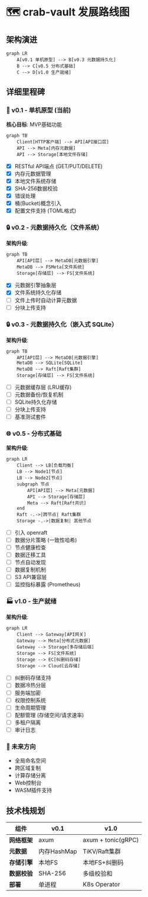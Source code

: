 # 🗺 crab-vault 发展路线图

## 架构演进
```mermaid
graph LR
    A[v0.1 单机原型] --> B[v0.3 元数据持久化]
    B --> C[v0.5 分布式基础]
    C --> D[v1.0 生产就绪]
```

## 详细里程碑

### 🚀 v0.1 - 单机原型 (当前)
**核心目标**: MVP基础功能
```mermaid
graph TB
    Client[HTTP客户端] --> API[API接口层]
    API --> Meta[内存元数据]
    API --> Storage[本地文件存储]
```
- [x] RESTful API端点 (GET/PUT/DELETE)
- [x] 内存元数据管理
- [x] 本地文件系统存储
- [x] SHA-256数据校验
- [x] 错误处理
- [x] 桶(Bucket)概念引入
- [x] 配置文件支持 (TOML格式)

### 🔒 v0.2 - 元数据持久化（文件系统）
**架构升级**:
```mermaid
graph TB
    API[API层] --> MetaDB[元数据引擎]
    MetaDB --> FSMeta[文件系统]
    Storage[存储层] --> FS[文件系统]
```
- [x] 元数据引擎抽象层
- [x] 文件系统持久化存储
- [ ] 文件上传时自动计算元数据
- [ ] 分块上传支持

### 🔒 v0.3 - 元数据持久化（嵌入式 SQLite）
**架构升级**:
```mermaid
graph TB
    API[API层] --> MetaDB[元数据引擎]
    MetaDB --> SQLite[SQLite]
    MetaDB --> Raft[Raft集群]
    Storage[存储层] --> FS[文件系统]
```
- [ ] 元数据缓存层 (LRU缓存)
- [ ] 元数据备份/恢复机制
- [ ] SQLite持久化存储
- [ ] 分块上传支持
- [ ] 基准测试套件

### 🌐 v0.5 - 分布式基础
**架构升级**:
```mermaid
graph LR
    Client --> LB[负载均衡]
    LB --> Node1[节点]
    LB --> Node2[节点]
    subgraph 节点
        API[API层] --> Meta[元数据]
        API --> Storage[存储层]
        Meta --> Raft[Raft共识]
    end
    Raft -.->|跨节点| Raft集群
    Storage -.->|数据复制| 其他节点
```
- [ ] 引入 openraft
- [ ] 数据分片策略 (一致性哈希)
- [ ] 节点健康检查
- [ ] 数据迁移工具
- [ ] 节点自动发现
- [ ] 数据复制机制
- [ ] S3 API兼容层
- [ ] 监控指标暴露 (Prometheus)

### 🏭 v1.0 - 生产就绪
**架构升级**:
```mermaid
graph LR
    Client --> Gateway[API网关]
    Gateway --> Meta[分布式元数据]
    Gateway --> Storage[多存储后端]
    Storage --> FS[文件系统]
    Storage --> EC[纠删码存储]
    Storage --> Cloud[云存储]
```
- [ ] 纠删码存储支持
- [ ] 数据冷热分层
- [ ] 服务端加密
- [ ] 权限控制系统
- [ ] 生命周期管理
- [ ] 配额管理 (存储空间/请求速率)
- [ ] 多租户隔离
- [ ] 审计日志

### 🔮 未来方向
- 全局命名空间
- 跨区域复制
- 计算存储分离
- Web控制台
- WASM插件支持

## 技术栈规划
| 组件         | v0.1       | v1.0              |
|--------------|------------|-------------------|
| **网络框架** | axum       | axum + tonic(gRPC)|
| **元数据**   | 内存HashMap| TiKV/Raft集群     |
| **存储引擎** | 本地FS     | 本地FS+纠删码     |
| **数据校验** | SHA-256    | 多级校验和        |
| **部署**     | 单进程     | K8s Operator      |
